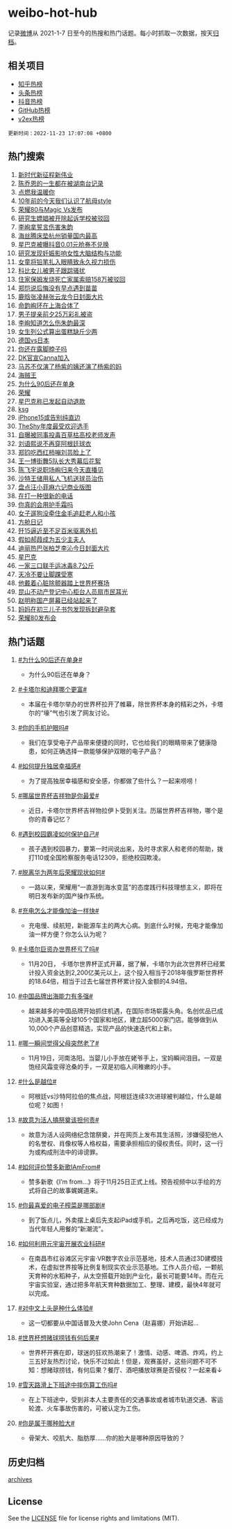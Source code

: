 # weibo-hot-hub

记录[微博](https://www.weibo.com)从 2021-1-7 日至今的热搜和热门话题。每小时抓取一次数据，按天[归档](archives)。

## 相关项目

- [知乎热榜](https://github.com/lonnyzhang423/zhihu-hot-hub)
- [头条热榜](https://github.com/lonnyzhang423/toutiao-hot-hub)
- [抖音热榜](https://github.com/lonnyzhang423/douyin-hot-hub)
- [GitHub热榜](https://github.com/lonnyzhang423/github-hot-hub)
- [v2ex热榜](https://github.com/lonnyzhang423/v2ex-hot-hub)


`更新时间：2022-11-23 17:07:08 +0800`

## 热门搜索

1. [新时代新征程新伟业](https://m.weibo.cn/search?containerid=100103type%3D1%26t%3D10%26q%3D%23%E6%96%B0%E6%97%B6%E4%BB%A3%E6%96%B0%E5%BE%81%E7%A8%8B%E6%96%B0%E4%BC%9F%E4%B8%9A%23&stream_entry_id=51&isnewpage=1&extparam=seat%3D1%26cate%3D10103%26pos%3D0%26dgr%3D0%26filter_type%3Drealtimehot%26c_type%3D51%26display_time%3D1669194427%26pre_seqid%3D1669194427507913435187&luicode=10000011&lfid=106003type%253D25%2526t%253D3%2526disable_hot%253D1%2526filter_type%253Drealtimehot)
1. [陈乔恩的一生都在被湖南台记录](https://m.weibo.cn/search?containerid=100103type%3D1%26t%3D10%26q%3D%23%E9%99%88%E4%B9%94%E6%81%A9%E7%9A%84%E4%B8%80%E7%94%9F%E9%83%BD%E5%9C%A8%E8%A2%AB%E6%B9%96%E5%8D%97%E5%8F%B0%E8%AE%B0%E5%BD%95%23&stream_entry_id=31&isnewpage=1&extparam=seat%3D1%26pos%3D0%26realpos%3D1%26filter_type%3Drealtimehot%26lcate%3D5001%26c_type%3D31%26cate%3D5001%26q%3D%2523%25E9%2599%2588%25E4%25B9%2594%25E6%2581%25A9%25E7%259A%2584%25E4%25B8%2580%25E7%2594%259F%25E9%2583%25BD%25E5%259C%25A8%25E8%25A2%25AB%25E6%25B9%2596%25E5%258D%2597%25E5%258F%25B0%25E8%25AE%25B0%25E5%25BD%2595%2523%26dgr%3D0%26flag%3D1%26band_rank%3D1%26display_time%3D1669194427%26pre_seqid%3D1669194427507913435187&luicode=10000011&lfid=106003type%253D25%2526t%253D3%2526disable_hot%253D1%2526filter_type%253Drealtimehot)
1. [点燃我温暖你](https://m.weibo.cn/search?containerid=100103type%3D1%26t%3D10%26q%3D%23%E7%82%B9%E7%87%83%E6%88%91%E6%B8%A9%E6%9A%96%E4%BD%A0%23&stream_entry_id=31&isnewpage=1&extparam=seat%3D1%26pos%3D1%26realpos%3D2%26filter_type%3Drealtimehot%26lcate%3D5001%26c_type%3D31%26cate%3D5001%26q%3D%2523%25E7%2582%25B9%25E7%2587%2583%25E6%2588%2591%25E6%25B8%25A9%25E6%259A%2596%25E4%25BD%25A0%2523%26dgr%3D0%26flag%3D1%26band_rank%3D2%26display_time%3D1669194427%26pre_seqid%3D1669194427507913435187&luicode=10000011&lfid=106003type%253D25%2526t%253D3%2526disable_hot%253D1%2526filter_type%253Drealtimehot)
1. [10年前的今天我们认识了航母style](https://m.weibo.cn/search?containerid=100103type%3D1%26t%3D10%26q%3D%2310%E5%B9%B4%E5%89%8D%E7%9A%84%E4%BB%8A%E5%A4%A9%E6%88%91%E4%BB%AC%E8%AE%A4%E8%AF%86%E4%BA%86%E8%88%AA%E6%AF%8Dstyle%23&stream_entry_id=31&isnewpage=1&extparam=seat%3D1%26pos%3D2%26realpos%3D3%26filter_type%3Drealtimehot%26lcate%3D5001%26c_type%3D31%26cate%3D5001%26q%3D%252310%25E5%25B9%25B4%25E5%2589%258D%25E7%259A%2584%25E4%25BB%258A%25E5%25A4%25A9%25E6%2588%2591%25E4%25BB%25AC%25E8%25AE%25A4%25E8%25AF%2586%25E4%25BA%2586%25E8%2588%25AA%25E6%25AF%258Dstyle%2523%26dgr%3D0%26flag%3D0%26band_rank%3D3%26display_time%3D1669194427%26pre_seqid%3D1669194427507913435187&luicode=10000011&lfid=106003type%253D25%2526t%253D3%2526disable_hot%253D1%2526filter_type%253Drealtimehot)
1. [荣耀80与Magic Vs发布](https://m.weibo.cn/search?containerid=100103type%3D1%26t%3D10%26q%3D%23%E8%8D%A3%E8%80%8080%E4%B8%8EMagic+Vs%E5%8F%91%E5%B8%83%23&stream_entry_id=31&isnewpage=1&extparam=seat%3D1%26pos%3D3%26filter_type%3Drealtimehot%26lcate%3D5001%26c_type%3D31%26adid%3D173072%26cate%3D5001%26q%3D%2523%25E8%258D%25A3%25E8%2580%258080%25E4%25B8%258EMagic%2520Vs%25E5%258F%2591%25E5%25B8%2583%2523%26dgr%3D0%26band_rank%3D4%26topic_ad%3D1%26display_time%3D1669194427%26pre_seqid%3D1669194427507913435187&luicode=10000011&lfid=106003type%253D25%2526t%253D3%2526disable_hot%253D1%2526filter_type%253Drealtimehot)
1. [研究生嫖娼被开除起诉学校被驳回](https://m.weibo.cn/search?containerid=100103type%3D1%26t%3D10%26q%3D%23%E7%A0%94%E7%A9%B6%E7%94%9F%E5%AB%96%E5%A8%BC%E8%A2%AB%E5%BC%80%E9%99%A4%E8%B5%B7%E8%AF%89%E5%AD%A6%E6%A0%A1%E8%A2%AB%E9%A9%B3%E5%9B%9E%23&stream_entry_id=31&isnewpage=1&extparam=seat%3D1%26pos%3D4%26realpos%3D4%26filter_type%3Drealtimehot%26lcate%3D5001%26c_type%3D31%26cate%3D5001%26q%3D%2523%25E7%25A0%2594%25E7%25A9%25B6%25E7%2594%259F%25E5%25AB%2596%25E5%25A8%25BC%25E8%25A2%25AB%25E5%25BC%2580%25E9%2599%25A4%25E8%25B5%25B7%25E8%25AF%2589%25E5%25AD%25A6%25E6%25A0%25A1%25E8%25A2%25AB%25E9%25A9%25B3%25E5%259B%259E%2523%26dgr%3D0%26flag%3D2%26band_rank%3D4%26display_time%3D1669194427%26pre_seqid%3D1669194427507913435187&luicode=10000011&lfid=106003type%253D25%2526t%253D3%2526disable_hot%253D1%2526filter_type%253Drealtimehot)
1. [李峋拿誓言伤害朱韵](https://m.weibo.cn/search?containerid=100103type%3D1%26t%3D10%26q%3D%23%E6%9D%8E%E5%B3%8B%E6%8B%BF%E8%AA%93%E8%A8%80%E4%BC%A4%E5%AE%B3%E6%9C%B1%E9%9F%B5%23&stream_entry_id=31&isnewpage=1&extparam=seat%3D1%26pos%3D5%26realpos%3D5%26filter_type%3Drealtimehot%26lcate%3D5001%26c_type%3D31%26cate%3D5001%26q%3D%2523%25E6%259D%258E%25E5%25B3%258B%25E6%258B%25BF%25E8%25AA%2593%25E8%25A8%2580%25E4%25BC%25A4%25E5%25AE%25B3%25E6%259C%25B1%25E9%259F%25B5%2523%26dgr%3D0%26flag%3D1%26band_rank%3D5%26display_time%3D1669194427%26pre_seqid%3D1669194427507913435187&luicode=10000011&lfid=106003type%253D25%2526t%253D3%2526disable_hot%253D1%2526filter_type%253Drealtimehot)
1. [海丝腾床垫杭州销量国内最高](https://m.weibo.cn/search?containerid=100103type%3D1%26t%3D10%26q%3D%23%E6%B5%B7%E4%B8%9D%E8%85%BE%E5%BA%8A%E5%9E%AB%E6%9D%AD%E5%B7%9E%E9%94%80%E9%87%8F%E5%9B%BD%E5%86%85%E6%9C%80%E9%AB%98%23&stream_entry_id=31&isnewpage=1&extparam=seat%3D1%26pos%3D6%26realpos%3D6%26filter_type%3Drealtimehot%26lcate%3D5001%26c_type%3D31%26cate%3D5001%26q%3D%2523%25E6%25B5%25B7%25E4%25B8%259D%25E8%2585%25BE%25E5%25BA%258A%25E5%259E%25AB%25E6%259D%25AD%25E5%25B7%259E%25E9%2594%2580%25E9%2587%258F%25E5%259B%25BD%25E5%2586%2585%25E6%259C%2580%25E9%25AB%2598%2523%26dgr%3D0%26flag%3D0%26band_rank%3D6%26display_time%3D1669194427%26pre_seqid%3D1669194427507913435187&luicode=10000011&lfid=106003type%253D25%2526t%253D3%2526disable_hot%253D1%2526filter_type%253Drealtimehot)
1. [星巴克被曝抖音0.01元抢券不兑换](https://m.weibo.cn/search?containerid=100103type%3D1%26t%3D10%26q%3D%23%E6%98%9F%E5%B7%B4%E5%85%8B%E8%A2%AB%E6%9B%9D%E6%8A%96%E9%9F%B30.01%E5%85%83%E6%8A%A2%E5%88%B8%E4%B8%8D%E5%85%91%E6%8D%A2%23&stream_entry_id=31&isnewpage=1&extparam=seat%3D1%26pos%3D7%26realpos%3D7%26filter_type%3Drealtimehot%26lcate%3D5001%26c_type%3D31%26cate%3D5001%26q%3D%2523%25E6%2598%259F%25E5%25B7%25B4%25E5%2585%258B%25E8%25A2%25AB%25E6%259B%259D%25E6%258A%2596%25E9%259F%25B30.01%25E5%2585%2583%25E6%258A%25A2%25E5%2588%25B8%25E4%25B8%258D%25E5%2585%2591%25E6%258D%25A2%2523%26dgr%3D0%26flag%3D0%26band_rank%3D7%26display_time%3D1669194427%26pre_seqid%3D1669194427507913435187&luicode=10000011&lfid=106003type%253D25%2526t%253D3%2526disable_hot%253D1%2526filter_type%253Drealtimehot)
1. [研究发现妊娠影响女性大脑结构与功能](https://m.weibo.cn/search?containerid=100103type%3D1%26t%3D10%26q%3D%23%E7%A0%94%E7%A9%B6%E5%8F%91%E7%8E%B0%E5%A6%8A%E5%A8%A0%E5%BD%B1%E5%93%8D%E5%A5%B3%E6%80%A7%E5%A4%A7%E8%84%91%E7%BB%93%E6%9E%84%E4%B8%8E%E5%8A%9F%E8%83%BD%23&stream_entry_id=31&isnewpage=1&extparam=seat%3D1%26pos%3D8%26realpos%3D8%26filter_type%3Drealtimehot%26lcate%3D5001%26c_type%3D31%26cate%3D5001%26q%3D%2523%25E7%25A0%2594%25E7%25A9%25B6%25E5%258F%2591%25E7%258E%25B0%25E5%25A6%258A%25E5%25A8%25A0%25E5%25BD%25B1%25E5%2593%258D%25E5%25A5%25B3%25E6%2580%25A7%25E5%25A4%25A7%25E8%2584%2591%25E7%25BB%2593%25E6%259E%2584%25E4%25B8%258E%25E5%258A%259F%25E8%2583%25BD%2523%26dgr%3D0%26flag%3D1%26band_rank%3D8%26display_time%3D1669194427%26pre_seqid%3D1669194427507913435187&luicode=10000011&lfid=106003type%253D25%2526t%253D3%2526disable_hot%253D1%2526filter_type%253Drealtimehot)
1. [女童将铅笔扎入眼睛致永久视力损伤](https://m.weibo.cn/search?containerid=100103type%3D1%26t%3D10%26q%3D%23%E5%A5%B3%E7%AB%A5%E5%B0%86%E9%93%85%E7%AC%94%E6%89%8E%E5%85%A5%E7%9C%BC%E7%9D%9B%E8%87%B4%E6%B0%B8%E4%B9%85%E8%A7%86%E5%8A%9B%E6%8D%9F%E4%BC%A4%23&stream_entry_id=31&isnewpage=1&extparam=seat%3D1%26pos%3D9%26realpos%3D9%26filter_type%3Drealtimehot%26lcate%3D5001%26c_type%3D31%26cate%3D5001%26q%3D%2523%25E5%25A5%25B3%25E7%25AB%25A5%25E5%25B0%2586%25E9%2593%2585%25E7%25AC%2594%25E6%2589%258E%25E5%2585%25A5%25E7%259C%25BC%25E7%259D%259B%25E8%2587%25B4%25E6%25B0%25B8%25E4%25B9%2585%25E8%25A7%2586%25E5%258A%259B%25E6%258D%259F%25E4%25BC%25A4%2523%26dgr%3D0%26flag%3D0%26band_rank%3D9%26display_time%3D1669194427%26pre_seqid%3D1669194427507913435187&luicode=10000011&lfid=106003type%253D25%2526t%253D3%2526disable_hot%253D1%2526filter_type%253Drealtimehot)
1. [科比女儿被男子跟踪骚扰](https://m.weibo.cn/search?containerid=100103type%3D1%26t%3D10%26q%3D%23%E7%A7%91%E6%AF%94%E5%A5%B3%E5%84%BF%E8%A2%AB%E7%94%B7%E5%AD%90%E8%B7%9F%E8%B8%AA%E9%AA%9A%E6%89%B0%23&stream_entry_id=31&isnewpage=1&extparam=seat%3D1%26pos%3D10%26realpos%3D10%26filter_type%3Drealtimehot%26lcate%3D5001%26c_type%3D31%26cate%3D5001%26q%3D%2523%25E7%25A7%2591%25E6%25AF%2594%25E5%25A5%25B3%25E5%2584%25BF%25E8%25A2%25AB%25E7%2594%25B7%25E5%25AD%2590%25E8%25B7%259F%25E8%25B8%25AA%25E9%25AA%259A%25E6%2589%25B0%2523%26dgr%3D0%26flag%3D0%26band_rank%3D10%26display_time%3D1669194427%26pre_seqid%3D1669194427507913435187&luicode=10000011&lfid=106003type%253D25%2526t%253D3%2526disable_hot%253D1%2526filter_type%253Drealtimehot)
1. [住家保姆发烧死亡家属索赔158万被驳回](https://m.weibo.cn/search?containerid=100103type%3D1%26t%3D10%26q%3D%23%E4%BD%8F%E5%AE%B6%E4%BF%9D%E5%A7%86%E5%8F%91%E7%83%A7%E6%AD%BB%E4%BA%A1%E5%AE%B6%E5%B1%9E%E7%B4%A2%E8%B5%94158%E4%B8%87%E8%A2%AB%E9%A9%B3%E5%9B%9E%23&stream_entry_id=31&isnewpage=1&extparam=seat%3D1%26pos%3D11%26realpos%3D11%26filter_type%3Drealtimehot%26lcate%3D5001%26c_type%3D31%26cate%3D5001%26q%3D%2523%25E4%25BD%258F%25E5%25AE%25B6%25E4%25BF%259D%25E5%25A7%2586%25E5%258F%2591%25E7%2583%25A7%25E6%25AD%25BB%25E4%25BA%25A1%25E5%25AE%25B6%25E5%25B1%259E%25E7%25B4%25A2%25E8%25B5%2594158%25E4%25B8%2587%25E8%25A2%25AB%25E9%25A9%25B3%25E5%259B%259E%2523%26dgr%3D0%26flag%3D1%26band_rank%3D11%26display_time%3D1669194427%26pre_seqid%3D1669194427507913435187&luicode=10000011&lfid=106003type%253D25%2526t%253D3%2526disable_hot%253D1%2526filter_type%253Drealtimehot)
1. [郑恺说后悔没有早点遇到苗苗](https://m.weibo.cn/search?containerid=100103type%3D1%26t%3D10%26q%3D%23%E9%83%91%E6%81%BA%E8%AF%B4%E5%90%8E%E6%82%94%E6%B2%A1%E6%9C%89%E6%97%A9%E7%82%B9%E9%81%87%E5%88%B0%E8%8B%97%E8%8B%97%23&stream_entry_id=31&isnewpage=1&extparam=seat%3D1%26pos%3D12%26realpos%3D12%26filter_type%3Drealtimehot%26lcate%3D5001%26c_type%3D31%26cate%3D5001%26q%3D%2523%25E9%2583%2591%25E6%2581%25BA%25E8%25AF%25B4%25E5%2590%258E%25E6%2582%2594%25E6%25B2%25A1%25E6%259C%2589%25E6%2597%25A9%25E7%2582%25B9%25E9%2581%2587%25E5%2588%25B0%25E8%258B%2597%25E8%258B%2597%2523%26dgr%3D0%26flag%3D0%26band_rank%3D12%26display_time%3D1669194427%26pre_seqid%3D1669194427507913435187&luicode=10000011&lfid=106003type%253D25%2526t%253D3%2526disable_hot%253D1%2526filter_type%253Drealtimehot)
1. [鹿晗张凌赫张云龙今日封面大片](https://m.weibo.cn/search?containerid=100103type%3D1%26t%3D10%26q%3D%23%E9%B9%BF%E6%99%97%E5%BC%A0%E5%87%8C%E8%B5%AB%E5%BC%A0%E4%BA%91%E9%BE%99%E4%BB%8A%E6%97%A5%E5%B0%81%E9%9D%A2%E5%A4%A7%E7%89%87%23&stream_entry_id=31&isnewpage=1&extparam=seat%3D1%26pos%3D13%26realpos%3D13%26filter_type%3Drealtimehot%26lcate%3D5001%26c_type%3D31%26cate%3D5001%26q%3D%2523%25E9%25B9%25BF%25E6%2599%2597%25E5%25BC%25A0%25E5%2587%258C%25E8%25B5%25AB%25E5%25BC%25A0%25E4%25BA%2591%25E9%25BE%2599%25E4%25BB%258A%25E6%2597%25A5%25E5%25B0%2581%25E9%259D%25A2%25E5%25A4%25A7%25E7%2589%2587%2523%26dgr%3D0%26flag%3D1%26band_rank%3D13%26display_time%3D1669194427%26pre_seqid%3D1669194427507913435187&luicode=10000011&lfid=106003type%253D25%2526t%253D3%2526disable_hot%253D1%2526filter_type%253Drealtimehot)
1. [命韵峋环在上海合体了](https://m.weibo.cn/search?containerid=100103type%3D1%26t%3D10%26q%3D%23%E5%91%BD%E9%9F%B5%E5%B3%8B%E7%8E%AF%E5%9C%A8%E4%B8%8A%E6%B5%B7%E5%90%88%E4%BD%93%E4%BA%86%23&stream_entry_id=31&isnewpage=1&extparam=seat%3D1%26pos%3D14%26realpos%3D14%26filter_type%3Drealtimehot%26lcate%3D5001%26c_type%3D31%26cate%3D5001%26q%3D%2523%25E5%2591%25BD%25E9%259F%25B5%25E5%25B3%258B%25E7%258E%25AF%25E5%259C%25A8%25E4%25B8%258A%25E6%25B5%25B7%25E5%2590%2588%25E4%25BD%2593%25E4%25BA%2586%2523%26dgr%3D0%26flag%3D1%26band_rank%3D14%26display_time%3D1669194427%26pre_seqid%3D1669194427507913435187&luicode=10000011&lfid=106003type%253D25%2526t%253D3%2526disable_hot%253D1%2526filter_type%253Drealtimehot)
1. [男子提亲前夕25万彩礼被盗](https://m.weibo.cn/search?containerid=100103type%3D1%26t%3D10%26q%3D%23%E7%94%B7%E5%AD%90%E6%8F%90%E4%BA%B2%E5%89%8D%E5%A4%9525%E4%B8%87%E5%BD%A9%E7%A4%BC%E8%A2%AB%E7%9B%97%23&stream_entry_id=31&isnewpage=1&extparam=seat%3D1%26pos%3D15%26realpos%3D15%26filter_type%3Drealtimehot%26lcate%3D5001%26c_type%3D31%26cate%3D5001%26q%3D%2523%25E7%2594%25B7%25E5%25AD%2590%25E6%258F%2590%25E4%25BA%25B2%25E5%2589%258D%25E5%25A4%259525%25E4%25B8%2587%25E5%25BD%25A9%25E7%25A4%25BC%25E8%25A2%25AB%25E7%259B%2597%2523%26dgr%3D0%26flag%3D0%26band_rank%3D15%26display_time%3D1669194427%26pre_seqid%3D1669194427507913435187&luicode=10000011&lfid=106003type%253D25%2526t%253D3%2526disable_hot%253D1%2526filter_type%253Drealtimehot)
1. [李峋知道怎么伤朱韵最深](https://m.weibo.cn/search?containerid=100103type%3D1%26t%3D10%26q%3D%23%E6%9D%8E%E5%B3%8B%E7%9F%A5%E9%81%93%E6%80%8E%E4%B9%88%E4%BC%A4%E6%9C%B1%E9%9F%B5%E6%9C%80%E6%B7%B1%23&stream_entry_id=31&isnewpage=1&extparam=seat%3D1%26pos%3D16%26realpos%3D16%26filter_type%3Drealtimehot%26lcate%3D5001%26c_type%3D31%26cate%3D5001%26q%3D%2523%25E6%259D%258E%25E5%25B3%258B%25E7%259F%25A5%25E9%2581%2593%25E6%2580%258E%25E4%25B9%2588%25E4%25BC%25A4%25E6%259C%25B1%25E9%259F%25B5%25E6%259C%2580%25E6%25B7%25B1%2523%26dgr%3D0%26flag%3D1%26band_rank%3D16%26display_time%3D1669194427%26pre_seqid%3D1669194427507913435187&luicode=10000011&lfid=106003type%253D25%2526t%253D3%2526disable_hot%253D1%2526filter_type%253Drealtimehot)
1. [女生列公式算出蛋糕缺斤少两](https://m.weibo.cn/search?containerid=100103type%3D1%26t%3D10%26q%3D%23%E5%A5%B3%E7%94%9F%E5%88%97%E5%85%AC%E5%BC%8F%E7%AE%97%E5%87%BA%E8%9B%8B%E7%B3%95%E7%BC%BA%E6%96%A4%E5%B0%91%E4%B8%A4%23&stream_entry_id=31&isnewpage=1&extparam=seat%3D1%26pos%3D17%26realpos%3D17%26filter_type%3Drealtimehot%26lcate%3D5001%26c_type%3D31%26cate%3D5001%26q%3D%2523%25E5%25A5%25B3%25E7%2594%259F%25E5%2588%2597%25E5%2585%25AC%25E5%25BC%258F%25E7%25AE%2597%25E5%2587%25BA%25E8%259B%258B%25E7%25B3%2595%25E7%25BC%25BA%25E6%2596%25A4%25E5%25B0%2591%25E4%25B8%25A4%2523%26dgr%3D0%26flag%3D1%26band_rank%3D17%26display_time%3D1669194427%26pre_seqid%3D1669194427507913435187&luicode=10000011&lfid=106003type%253D25%2526t%253D3%2526disable_hot%253D1%2526filter_type%253Drealtimehot)
1. [德国vs日本](https://m.weibo.cn/search?containerid=100103type%3D1%26t%3D10%26q%3D%23%E5%BE%B7%E5%9B%BDvs%E6%97%A5%E6%9C%AC%23&stream_entry_id=31&isnewpage=1&extparam=seat%3D1%26pos%3D18%26realpos%3D18%26filter_type%3Drealtimehot%26lcate%3D5001%26c_type%3D31%26cate%3D5001%26q%3D%2523%25E5%25BE%25B7%25E5%259B%25BDvs%25E6%2597%25A5%25E6%259C%25AC%2523%26dgr%3D0%26flag%3D0%26band_rank%3D18%26display_time%3D1669194427%26pre_seqid%3D1669194427507913435187&luicode=10000011&lfid=106003type%253D25%2526t%253D3%2526disable_hot%253D1%2526filter_type%253Drealtimehot)
1. [你还在露脚脖子吗](https://m.weibo.cn/search?containerid=100103type%3D1%26t%3D10%26q%3D%23%E4%BD%A0%E8%BF%98%E5%9C%A8%E9%9C%B2%E8%84%9A%E8%84%96%E5%AD%90%E5%90%97%23&stream_entry_id=31&isnewpage=1&extparam=seat%3D1%26pos%3D19%26realpos%3D19%26filter_type%3Drealtimehot%26lcate%3D5001%26c_type%3D31%26cate%3D5001%26q%3D%2523%25E4%25BD%25A0%25E8%25BF%2598%25E5%259C%25A8%25E9%259C%25B2%25E8%2584%259A%25E8%2584%2596%25E5%25AD%2590%25E5%2590%2597%2523%26dgr%3D0%26flag%3D1%26band_rank%3D19%26display_time%3D1669194427%26pre_seqid%3D1669194427507913435187&luicode=10000011&lfid=106003type%253D25%2526t%253D3%2526disable_hot%253D1%2526filter_type%253Drealtimehot)
1. [DK官宣Canna加入](https://m.weibo.cn/search?containerid=100103type%3D1%26t%3D10%26q%3D%23DK%E5%AE%98%E5%AE%A3Canna%E5%8A%A0%E5%85%A5%23&stream_entry_id=31&isnewpage=1&extparam=seat%3D1%26pos%3D20%26realpos%3D20%26filter_type%3Drealtimehot%26lcate%3D5001%26c_type%3D31%26cate%3D5001%26q%3D%2523DK%25E5%25AE%2598%25E5%25AE%25A3Canna%25E5%258A%25A0%25E5%2585%25A5%2523%26dgr%3D0%26flag%3D0%26band_rank%3D20%26display_time%3D1669194427%26pre_seqid%3D1669194427507913435187&luicode=10000011&lfid=106003type%253D25%2526t%253D3%2526disable_hot%253D1%2526filter_type%253Drealtimehot)
1. [马苏不仅演了杨紫的姨还演了杨紫的妈](https://m.weibo.cn/search?containerid=100103type%3D1%26t%3D10%26q%3D%23%E9%A9%AC%E8%8B%8F%E4%B8%8D%E4%BB%85%E6%BC%94%E4%BA%86%E6%9D%A8%E7%B4%AB%E7%9A%84%E5%A7%A8%E8%BF%98%E6%BC%94%E4%BA%86%E6%9D%A8%E7%B4%AB%E7%9A%84%E5%A6%88%23&stream_entry_id=31&isnewpage=1&extparam=seat%3D1%26pos%3D21%26realpos%3D21%26filter_type%3Drealtimehot%26lcate%3D5001%26c_type%3D31%26cate%3D5001%26q%3D%2523%25E9%25A9%25AC%25E8%258B%258F%25E4%25B8%258D%25E4%25BB%2585%25E6%25BC%2594%25E4%25BA%2586%25E6%259D%25A8%25E7%25B4%25AB%25E7%259A%2584%25E5%25A7%25A8%25E8%25BF%2598%25E6%25BC%2594%25E4%25BA%2586%25E6%259D%25A8%25E7%25B4%25AB%25E7%259A%2584%25E5%25A6%2588%2523%26dgr%3D0%26flag%3D1%26band_rank%3D21%26display_time%3D1669194427%26pre_seqid%3D1669194427507913435187&luicode=10000011&lfid=106003type%253D25%2526t%253D3%2526disable_hot%253D1%2526filter_type%253Drealtimehot)
1. [海贼王](https://m.weibo.cn/search?containerid=100103type%3D1%26t%3D10%26q%3D%E6%B5%B7%E8%B4%BC%E7%8E%8B&stream_entry_id=31&isnewpage=1&extparam=seat%3D1%26pos%3D22%26realpos%3D22%26filter_type%3Drealtimehot%26lcate%3D5001%26c_type%3D31%26cate%3D5001%26q%3D%25E6%25B5%25B7%25E8%25B4%25BC%25E7%258E%258B%26dgr%3D0%26flag%3D0%26band_rank%3D22%26display_time%3D1669194427%26pre_seqid%3D1669194427507913435187&luicode=10000011&lfid=106003type%253D25%2526t%253D3%2526disable_hot%253D1%2526filter_type%253Drealtimehot)
1. [为什么90后还在单身](https://m.weibo.cn/search?containerid=100103type%3D1%26t%3D10%26q%3D%23%E4%B8%BA%E4%BB%80%E4%B9%8890%E5%90%8E%E8%BF%98%E5%9C%A8%E5%8D%95%E8%BA%AB%23&stream_entry_id=31&isnewpage=1&extparam=seat%3D1%26pos%3D23%26realpos%3D23%26filter_type%3Drealtimehot%26lcate%3D5001%26c_type%3D31%26cate%3D5001%26q%3D%2523%25E4%25B8%25BA%25E4%25BB%2580%25E4%25B9%258890%25E5%2590%258E%25E8%25BF%2598%25E5%259C%25A8%25E5%258D%2595%25E8%25BA%25AB%2523%26dgr%3D0%26flag%3D1%26band_rank%3D23%26display_time%3D1669194427%26pre_seqid%3D1669194427507913435187&luicode=10000011&lfid=106003type%253D25%2526t%253D3%2526disable_hot%253D1%2526filter_type%253Drealtimehot)
1. [荣耀](https://m.weibo.cn/search?containerid=100103type%3D1%26t%3D10%26q%3D%E8%8D%A3%E8%80%80&stream_entry_id=31&isnewpage=1&extparam=seat%3D1%26pos%3D24%26realpos%3D24%26filter_type%3Drealtimehot%26lcate%3D5001%26c_type%3D31%26cate%3D5001%26q%3D%25E8%258D%25A3%25E8%2580%2580%26dgr%3D0%26flag%3D1%26band_rank%3D24%26display_time%3D1669194427%26pre_seqid%3D1669194427507913435187&luicode=10000011&lfid=106003type%253D25%2526t%253D3%2526disable_hot%253D1%2526filter_type%253Drealtimehot)
1. [星巴克称已发起自动退款](https://m.weibo.cn/search?containerid=100103type%3D1%26t%3D10%26q%3D%23%E6%98%9F%E5%B7%B4%E5%85%8B%E7%A7%B0%E5%B7%B2%E5%8F%91%E8%B5%B7%E8%87%AA%E5%8A%A8%E9%80%80%E6%AC%BE%23&stream_entry_id=31&isnewpage=1&extparam=seat%3D1%26pos%3D25%26realpos%3D25%26filter_type%3Drealtimehot%26lcate%3D5001%26c_type%3D31%26cate%3D5001%26q%3D%2523%25E6%2598%259F%25E5%25B7%25B4%25E5%2585%258B%25E7%25A7%25B0%25E5%25B7%25B2%25E5%258F%2591%25E8%25B5%25B7%25E8%2587%25AA%25E5%258A%25A8%25E9%2580%2580%25E6%25AC%25BE%2523%26dgr%3D0%26flag%3D1%26band_rank%3D25%26display_time%3D1669194427%26pre_seqid%3D1669194427507913435187&luicode=10000011&lfid=106003type%253D25%2526t%253D3%2526disable_hot%253D1%2526filter_type%253Drealtimehot)
1. [ksg](https://m.weibo.cn/search?containerid=100103type%3D1%26t%3D10%26q%3Dksg&stream_entry_id=31&isnewpage=1&extparam=seat%3D1%26pos%3D26%26realpos%3D26%26filter_type%3Drealtimehot%26lcate%3D5001%26c_type%3D31%26cate%3D5001%26q%3Dksg%26dgr%3D0%26flag%3D1%26band_rank%3D26%26display_time%3D1669194427%26pre_seqid%3D1669194427507913435187&luicode=10000011&lfid=106003type%253D25%2526t%253D3%2526disable_hot%253D1%2526filter_type%253Drealtimehot)
1. [iPhone15或告别纯直边](https://m.weibo.cn/search?containerid=100103type%3D1%26t%3D10%26q%3D%23iPhone15%E6%88%96%E5%91%8A%E5%88%AB%E7%BA%AF%E7%9B%B4%E8%BE%B9%23&stream_entry_id=31&isnewpage=1&extparam=seat%3D1%26pos%3D27%26realpos%3D27%26filter_type%3Drealtimehot%26lcate%3D5001%26c_type%3D31%26cate%3D5001%26q%3D%2523iPhone15%25E6%2588%2596%25E5%2591%258A%25E5%2588%25AB%25E7%25BA%25AF%25E7%259B%25B4%25E8%25BE%25B9%2523%26dgr%3D0%26flag%3D0%26band_rank%3D27%26display_time%3D1669194427%26pre_seqid%3D1669194427507913435187&luicode=10000011&lfid=106003type%253D25%2526t%253D3%2526disable_hot%253D1%2526filter_type%253Drealtimehot)
1. [TheShy年度最受欢迎选手](https://m.weibo.cn/search?containerid=100103type%3D1%26t%3D10%26q%3D%23TheShy%E5%B9%B4%E5%BA%A6%E6%9C%80%E5%8F%97%E6%AC%A2%E8%BF%8E%E9%80%89%E6%89%8B%23&stream_entry_id=31&isnewpage=1&extparam=seat%3D1%26pos%3D28%26realpos%3D28%26filter_type%3Drealtimehot%26lcate%3D5001%26c_type%3D31%26cate%3D5001%26q%3D%2523TheShy%25E5%25B9%25B4%25E5%25BA%25A6%25E6%259C%2580%25E5%258F%2597%25E6%25AC%25A2%25E8%25BF%258E%25E9%2580%2589%25E6%2589%258B%2523%26dgr%3D0%26flag%3D0%26band_rank%3D28%26display_time%3D1669194427%26pre_seqid%3D1669194427507913435187&luicode=10000011&lfid=106003type%253D25%2526t%253D3%2526disable_hot%253D1%2526filter_type%253Drealtimehot)
1. [自曝被同事投毒百草枯高校老师发声](https://m.weibo.cn/search?containerid=100103type%3D1%26t%3D10%26q%3D%23%E8%87%AA%E6%9B%9D%E8%A2%AB%E5%90%8C%E4%BA%8B%E6%8A%95%E6%AF%92%E7%99%BE%E8%8D%89%E6%9E%AF%E9%AB%98%E6%A0%A1%E8%80%81%E5%B8%88%E5%8F%91%E5%A3%B0%23&stream_entry_id=31&isnewpage=1&extparam=seat%3D1%26pos%3D29%26realpos%3D29%26filter_type%3Drealtimehot%26lcate%3D5001%26c_type%3D31%26cate%3D5001%26q%3D%2523%25E8%2587%25AA%25E6%259B%259D%25E8%25A2%25AB%25E5%2590%258C%25E4%25BA%258B%25E6%258A%2595%25E6%25AF%2592%25E7%2599%25BE%25E8%258D%2589%25E6%259E%25AF%25E9%25AB%2598%25E6%25A0%25A1%25E8%2580%2581%25E5%25B8%2588%25E5%258F%2591%25E5%25A3%25B0%2523%26dgr%3D0%26flag%3D0%26band_rank%3D29%26display_time%3D1669194427%26pre_seqid%3D1669194427507913435187&luicode=10000011&lfid=106003type%253D25%2526t%253D3%2526disable_hot%253D1%2526filter_type%253Drealtimehot)
1. [刘语熙说不再穿阿根廷球衣](https://m.weibo.cn/search?containerid=100103type%3D1%26t%3D10%26q%3D%23%E5%88%98%E8%AF%AD%E7%86%99%E8%AF%B4%E4%B8%8D%E5%86%8D%E7%A9%BF%E9%98%BF%E6%A0%B9%E5%BB%B7%E7%90%83%E8%A1%A3%23&stream_entry_id=31&isnewpage=1&extparam=seat%3D1%26pos%3D30%26realpos%3D30%26filter_type%3Drealtimehot%26lcate%3D5001%26c_type%3D31%26cate%3D5001%26q%3D%2523%25E5%2588%2598%25E8%25AF%25AD%25E7%2586%2599%25E8%25AF%25B4%25E4%25B8%258D%25E5%2586%258D%25E7%25A9%25BF%25E9%2598%25BF%25E6%25A0%25B9%25E5%25BB%25B7%25E7%2590%2583%25E8%25A1%25A3%2523%26dgr%3D0%26flag%3D0%26band_rank%3D30%26display_time%3D1669194427%26pre_seqid%3D1669194427507913435187&luicode=10000011&lfid=106003type%253D25%2526t%253D3%2526disable_hot%253D1%2526filter_type%253Drealtimehot)
1. [郑钧吃西红柿嘣刘芸脸上了](https://m.weibo.cn/search?containerid=100103type%3D1%26t%3D10%26q%3D%23%E9%83%91%E9%92%A7%E5%90%83%E8%A5%BF%E7%BA%A2%E6%9F%BF%E5%98%A3%E5%88%98%E8%8A%B8%E8%84%B8%E4%B8%8A%E4%BA%86%23&stream_entry_id=31&isnewpage=1&extparam=seat%3D1%26pos%3D31%26realpos%3D31%26filter_type%3Drealtimehot%26lcate%3D5001%26c_type%3D31%26cate%3D5001%26q%3D%2523%25E9%2583%2591%25E9%2592%25A7%25E5%2590%2583%25E8%25A5%25BF%25E7%25BA%25A2%25E6%259F%25BF%25E5%2598%25A3%25E5%2588%2598%25E8%258A%25B8%25E8%2584%25B8%25E4%25B8%258A%25E4%25BA%2586%2523%26dgr%3D0%26flag%3D1%26band_rank%3D31%26display_time%3D1669194427%26pre_seqid%3D1669194427507913435187&luicode=10000011&lfid=106003type%253D25%2526t%253D3%2526disable_hot%253D1%2526filter_type%253Drealtimehot)
1. [王一博街舞5队长大秀幕后花絮](https://m.weibo.cn/search?containerid=100103type%3D1%26t%3D10%26q%3D%23%E7%8E%8B%E4%B8%80%E5%8D%9A%E8%A1%97%E8%88%9E5%E9%98%9F%E9%95%BF%E5%A4%A7%E7%A7%80%E5%B9%95%E5%90%8E%E8%8A%B1%E7%B5%AE%23&stream_entry_id=31&isnewpage=1&extparam=seat%3D1%26pos%3D32%26realpos%3D32%26filter_type%3Drealtimehot%26lcate%3D5001%26c_type%3D31%26cate%3D5001%26q%3D%2523%25E7%258E%258B%25E4%25B8%2580%25E5%258D%259A%25E8%25A1%2597%25E8%2588%259E5%25E9%2598%259F%25E9%2595%25BF%25E5%25A4%25A7%25E7%25A7%2580%25E5%25B9%2595%25E5%2590%258E%25E8%258A%25B1%25E7%25B5%25AE%2523%26dgr%3D0%26flag%3D1%26band_rank%3D32%26display_time%3D1669194427%26pre_seqid%3D1669194427507913435187&luicode=10000011&lfid=106003type%253D25%2526t%253D3%2526disable_hot%253D1%2526filter_type%253Drealtimehot)
1. [陈飞宇说职场峋归来今天直播见](https://m.weibo.cn/search?containerid=100103type%3D1%26t%3D10%26q%3D%23%E9%99%88%E9%A3%9E%E5%AE%87%E8%AF%B4%E8%81%8C%E5%9C%BA%E5%B3%8B%E5%BD%92%E6%9D%A5%E4%BB%8A%E5%A4%A9%E7%9B%B4%E6%92%AD%E8%A7%81%23&stream_entry_id=31&isnewpage=1&extparam=seat%3D1%26pos%3D33%26realpos%3D33%26filter_type%3Drealtimehot%26lcate%3D5001%26c_type%3D31%26cate%3D5001%26q%3D%2523%25E9%2599%2588%25E9%25A3%259E%25E5%25AE%2587%25E8%25AF%25B4%25E8%2581%258C%25E5%259C%25BA%25E5%25B3%258B%25E5%25BD%2592%25E6%259D%25A5%25E4%25BB%258A%25E5%25A4%25A9%25E7%259B%25B4%25E6%2592%25AD%25E8%25A7%2581%2523%26dgr%3D0%26flag%3D1%26band_rank%3D33%26display_time%3D1669194427%26pre_seqid%3D1669194427507913435187&luicode=10000011&lfid=106003type%253D25%2526t%253D3%2526disable_hot%253D1%2526filter_type%253Drealtimehot)
1. [沙特王储用私人飞机送球员治伤](https://m.weibo.cn/search?containerid=100103type%3D1%26t%3D10%26q%3D%23%E6%B2%99%E7%89%B9%E7%8E%8B%E5%82%A8%E7%94%A8%E7%A7%81%E4%BA%BA%E9%A3%9E%E6%9C%BA%E9%80%81%E7%90%83%E5%91%98%E6%B2%BB%E4%BC%A4%23&stream_entry_id=31&isnewpage=1&extparam=seat%3D1%26pos%3D34%26realpos%3D34%26filter_type%3Drealtimehot%26lcate%3D5001%26c_type%3D31%26cate%3D5001%26q%3D%2523%25E6%25B2%2599%25E7%2589%25B9%25E7%258E%258B%25E5%2582%25A8%25E7%2594%25A8%25E7%25A7%2581%25E4%25BA%25BA%25E9%25A3%259E%25E6%259C%25BA%25E9%2580%2581%25E7%2590%2583%25E5%2591%2598%25E6%25B2%25BB%25E4%25BC%25A4%2523%26dgr%3D0%26flag%3D0%26band_rank%3D34%26display_time%3D1669194427%26pre_seqid%3D1669194427507913435187&luicode=10000011&lfid=106003type%253D25%2526t%253D3%2526disable_hot%253D1%2526filter_type%253Drealtimehot)
1. [盘点汪小菲麻六记商业版图](https://m.weibo.cn/search?containerid=100103type%3D1%26t%3D10%26q%3D%23%E7%9B%98%E7%82%B9%E6%B1%AA%E5%B0%8F%E8%8F%B2%E9%BA%BB%E5%85%AD%E8%AE%B0%E5%95%86%E4%B8%9A%E7%89%88%E5%9B%BE%23&stream_entry_id=31&isnewpage=1&extparam=seat%3D1%26pos%3D35%26realpos%3D35%26filter_type%3Drealtimehot%26lcate%3D5001%26c_type%3D31%26cate%3D5001%26q%3D%2523%25E7%259B%2598%25E7%2582%25B9%25E6%25B1%25AA%25E5%25B0%258F%25E8%258F%25B2%25E9%25BA%25BB%25E5%2585%25AD%25E8%25AE%25B0%25E5%2595%2586%25E4%25B8%259A%25E7%2589%2588%25E5%259B%25BE%2523%26dgr%3D0%26flag%3D0%26band_rank%3D35%26display_time%3D1669194427%26pre_seqid%3D1669194427507913435187&luicode=10000011&lfid=106003type%253D25%2526t%253D3%2526disable_hot%253D1%2526filter_type%253Drealtimehot)
1. [在打一种很新的电话](https://m.weibo.cn/search?containerid=100103type%3D1%26t%3D10%26q%3D%23%E5%9C%A8%E6%89%93%E4%B8%80%E7%A7%8D%E5%BE%88%E6%96%B0%E7%9A%84%E7%94%B5%E8%AF%9D%23&stream_entry_id=31&isnewpage=1&extparam=seat%3D1%26pos%3D36%26realpos%3D36%26filter_type%3Drealtimehot%26lcate%3D5001%26c_type%3D31%26cate%3D5001%26q%3D%2523%25E5%259C%25A8%25E6%2589%2593%25E4%25B8%2580%25E7%25A7%258D%25E5%25BE%2588%25E6%2596%25B0%25E7%259A%2584%25E7%2594%25B5%25E8%25AF%259D%2523%26dgr%3D0%26flag%3D1%26band_rank%3D36%26display_time%3D1669194427%26pre_seqid%3D1669194427507913435187&luicode=10000011&lfid=106003type%253D25%2526t%253D3%2526disable_hot%253D1%2526filter_type%253Drealtimehot)
1. [你真的会用护手霜吗](https://m.weibo.cn/search?containerid=100103type%3D1%26t%3D10%26q%3D%23%E4%BD%A0%E7%9C%9F%E7%9A%84%E4%BC%9A%E7%94%A8%E6%8A%A4%E6%89%8B%E9%9C%9C%E5%90%97%23&stream_entry_id=31&isnewpage=1&extparam=seat%3D1%26pos%3D37%26realpos%3D37%26filter_type%3Drealtimehot%26lcate%3D5001%26c_type%3D31%26cate%3D5001%26q%3D%2523%25E4%25BD%25A0%25E7%259C%259F%25E7%259A%2584%25E4%25BC%259A%25E7%2594%25A8%25E6%258A%25A4%25E6%2589%258B%25E9%259C%259C%25E5%2590%2597%2523%26dgr%3D0%26flag%3D1%26band_rank%3D37%26display_time%3D1669194427%26pre_seqid%3D1669194427507913435187&luicode=10000011&lfid=106003type%253D25%2526t%253D3%2526disable_hot%253D1%2526filter_type%253Drealtimehot)
1. [女子遛狗没牵住金毛追赶老人和小孩](https://m.weibo.cn/search?containerid=100103type%3D1%26t%3D10%26q%3D%23%E5%A5%B3%E5%AD%90%E9%81%9B%E7%8B%97%E6%B2%A1%E7%89%B5%E4%BD%8F%E9%87%91%E6%AF%9B%E8%BF%BD%E8%B5%B6%E8%80%81%E4%BA%BA%E5%92%8C%E5%B0%8F%E5%AD%A9%23&stream_entry_id=31&isnewpage=1&extparam=seat%3D1%26pos%3D38%26realpos%3D38%26filter_type%3Drealtimehot%26lcate%3D5001%26c_type%3D31%26cate%3D5001%26q%3D%2523%25E5%25A5%25B3%25E5%25AD%2590%25E9%2581%259B%25E7%258B%2597%25E6%25B2%25A1%25E7%2589%25B5%25E4%25BD%258F%25E9%2587%2591%25E6%25AF%259B%25E8%25BF%25BD%25E8%25B5%25B6%25E8%2580%2581%25E4%25BA%25BA%25E5%2592%258C%25E5%25B0%258F%25E5%25AD%25A9%2523%26dgr%3D0%26flag%3D0%26band_rank%3D38%26display_time%3D1669194427%26pre_seqid%3D1669194427507913435187&luicode=10000011&lfid=106003type%253D25%2526t%253D3%2526disable_hot%253D1%2526filter_type%253Drealtimehot)
1. [方舱日记](https://m.weibo.cn/search?containerid=100103type%3D1%26t%3D10%26q%3D%23%E6%96%B9%E8%88%B1%E6%97%A5%E8%AE%B0%23&stream_entry_id=31&isnewpage=1&extparam=seat%3D1%26pos%3D39%26realpos%3D39%26filter_type%3Drealtimehot%26lcate%3D5001%26c_type%3D31%26cate%3D5001%26q%3D%2523%25E6%2596%25B9%25E8%2588%25B1%25E6%2597%25A5%25E8%25AE%25B0%2523%26dgr%3D0%26flag%3D0%26band_rank%3D39%26display_time%3D1669194427%26pre_seqid%3D1669194427507913435187&luicode=10000011&lfid=106003type%253D25%2526t%253D3%2526disable_hot%253D1%2526filter_type%253Drealtimehot)
1. [歼15逼近至不足百米驱离外机](https://m.weibo.cn/search?containerid=100103type%3D1%26t%3D10%26q%3D%23%E6%AD%BC15%E9%80%BC%E8%BF%91%E8%87%B3%E4%B8%8D%E8%B6%B3%E7%99%BE%E7%B1%B3%E9%A9%B1%E7%A6%BB%E5%A4%96%E6%9C%BA%23&stream_entry_id=31&isnewpage=1&extparam=seat%3D1%26pos%3D40%26realpos%3D40%26filter_type%3Drealtimehot%26lcate%3D5001%26c_type%3D31%26cate%3D5001%26q%3D%2523%25E6%25AD%25BC15%25E9%2580%25BC%25E8%25BF%2591%25E8%2587%25B3%25E4%25B8%258D%25E8%25B6%25B3%25E7%2599%25BE%25E7%25B1%25B3%25E9%25A9%25B1%25E7%25A6%25BB%25E5%25A4%2596%25E6%259C%25BA%2523%26dgr%3D0%26flag%3D0%26band_rank%3D40%26display_time%3D1669194427%26pre_seqid%3D1669194427507913435187&luicode=10000011&lfid=106003type%253D25%2526t%253D3%2526disable_hot%253D1%2526filter_type%253Drealtimehot)
1. [假如郝葭成为五少主夫人](https://m.weibo.cn/search?containerid=100103type%3D1%26t%3D10%26q%3D%23%E5%81%87%E5%A6%82%E9%83%9D%E8%91%AD%E6%88%90%E4%B8%BA%E4%BA%94%E5%B0%91%E4%B8%BB%E5%A4%AB%E4%BA%BA%23&stream_entry_id=31&isnewpage=1&extparam=seat%3D1%26pos%3D41%26realpos%3D41%26filter_type%3Drealtimehot%26lcate%3D5001%26c_type%3D31%26cate%3D5001%26q%3D%2523%25E5%2581%2587%25E5%25A6%2582%25E9%2583%259D%25E8%2591%25AD%25E6%2588%2590%25E4%25B8%25BA%25E4%25BA%2594%25E5%25B0%2591%25E4%25B8%25BB%25E5%25A4%25AB%25E4%25BA%25BA%2523%26dgr%3D0%26flag%3D0%26band_rank%3D41%26display_time%3D1669194427%26pre_seqid%3D1669194427507913435187&luicode=10000011&lfid=106003type%253D25%2526t%253D3%2526disable_hot%253D1%2526filter_type%253Drealtimehot)
1. [迪丽热巴张柏芝李沁今日封面大片](https://m.weibo.cn/search?containerid=100103type%3D1%26t%3D10%26q%3D%23%E8%BF%AA%E4%B8%BD%E7%83%AD%E5%B7%B4%E5%BC%A0%E6%9F%8F%E8%8A%9D%E6%9D%8E%E6%B2%81%E4%BB%8A%E6%97%A5%E5%B0%81%E9%9D%A2%E5%A4%A7%E7%89%87%23&stream_entry_id=31&isnewpage=1&extparam=seat%3D1%26pos%3D42%26realpos%3D42%26filter_type%3Drealtimehot%26lcate%3D5001%26c_type%3D31%26cate%3D5001%26q%3D%2523%25E8%25BF%25AA%25E4%25B8%25BD%25E7%2583%25AD%25E5%25B7%25B4%25E5%25BC%25A0%25E6%259F%258F%25E8%258A%259D%25E6%259D%258E%25E6%25B2%2581%25E4%25BB%258A%25E6%2597%25A5%25E5%25B0%2581%25E9%259D%25A2%25E5%25A4%25A7%25E7%2589%2587%2523%26dgr%3D0%26flag%3D0%26band_rank%3D42%26display_time%3D1669194427%26pre_seqid%3D1669194427507913435187&luicode=10000011&lfid=106003type%253D25%2526t%253D3%2526disable_hot%253D1%2526filter_type%253Drealtimehot)
1. [星巴克](https://m.weibo.cn/search?containerid=100103type%3D1%26t%3D10%26q%3D%E6%98%9F%E5%B7%B4%E5%85%8B&stream_entry_id=31&isnewpage=1&extparam=seat%3D1%26pos%3D43%26realpos%3D43%26filter_type%3Drealtimehot%26lcate%3D5001%26c_type%3D31%26cate%3D5001%26q%3D%25E6%2598%259F%25E5%25B7%25B4%25E5%2585%258B%26dgr%3D0%26flag%3D0%26band_rank%3D43%26display_time%3D1669194427%26pre_seqid%3D1669194427507913435187&luicode=10000011&lfid=106003type%253D25%2526t%253D3%2526disable_hot%253D1%2526filter_type%253Drealtimehot)
1. [一家三口联手运冰毒8.7公斤](https://m.weibo.cn/search?containerid=100103type%3D1%26t%3D10%26q%3D%23%E4%B8%80%E5%AE%B6%E4%B8%89%E5%8F%A3%E8%81%94%E6%89%8B%E8%BF%90%E5%86%B0%E6%AF%928.7%E5%85%AC%E6%96%A4%23&stream_entry_id=31&isnewpage=1&extparam=seat%3D1%26pos%3D44%26realpos%3D44%26filter_type%3Drealtimehot%26lcate%3D5001%26c_type%3D31%26cate%3D5001%26q%3D%2523%25E4%25B8%2580%25E5%25AE%25B6%25E4%25B8%2589%25E5%258F%25A3%25E8%2581%2594%25E6%2589%258B%25E8%25BF%2590%25E5%2586%25B0%25E6%25AF%25928.7%25E5%2585%25AC%25E6%2596%25A4%2523%26dgr%3D0%26flag%3D0%26band_rank%3D44%26display_time%3D1669194427%26pre_seqid%3D1669194427507913435187&luicode=10000011&lfid=106003type%253D25%2526t%253D3%2526disable_hot%253D1%2526filter_type%253Drealtimehot)
1. [天冷不要让脚踝受寒](https://m.weibo.cn/search?containerid=100103type%3D1%26t%3D10%26q%3D%23%E5%A4%A9%E5%86%B7%E4%B8%8D%E8%A6%81%E8%AE%A9%E8%84%9A%E8%B8%9D%E5%8F%97%E5%AF%92%23&stream_entry_id=31&isnewpage=1&extparam=seat%3D1%26pos%3D45%26realpos%3D45%26filter_type%3Drealtimehot%26lcate%3D5001%26c_type%3D31%26cate%3D5001%26q%3D%2523%25E5%25A4%25A9%25E5%2586%25B7%25E4%25B8%258D%25E8%25A6%2581%25E8%25AE%25A9%25E8%2584%259A%25E8%25B8%259D%25E5%258F%2597%25E5%25AF%2592%2523%26dgr%3D0%26flag%3D1%26band_rank%3D45%26display_time%3D1669194427%26pre_seqid%3D1669194427507913435187&luicode=10000011&lfid=106003type%253D25%2526t%253D3%2526disable_hot%253D1%2526filter_type%253Drealtimehot)
1. [他戴着心脏除颤器踏上世界杯赛场](https://m.weibo.cn/search?containerid=100103type%3D1%26t%3D10%26q%3D%23%E4%BB%96%E6%88%B4%E7%9D%80%E5%BF%83%E8%84%8F%E9%99%A4%E9%A2%A4%E5%99%A8%E8%B8%8F%E4%B8%8A%E4%B8%96%E7%95%8C%E6%9D%AF%E8%B5%9B%E5%9C%BA%23&stream_entry_id=31&isnewpage=1&extparam=seat%3D1%26pos%3D46%26realpos%3D46%26filter_type%3Drealtimehot%26lcate%3D5001%26c_type%3D31%26cate%3D5001%26q%3D%2523%25E4%25BB%2596%25E6%2588%25B4%25E7%259D%2580%25E5%25BF%2583%25E8%2584%258F%25E9%2599%25A4%25E9%25A2%25A4%25E5%2599%25A8%25E8%25B8%258F%25E4%25B8%258A%25E4%25B8%2596%25E7%2595%258C%25E6%259D%25AF%25E8%25B5%259B%25E5%259C%25BA%2523%26dgr%3D0%26flag%3D1%26band_rank%3D46%26display_time%3D1669194427%26pre_seqid%3D1669194427507913435187&luicode=10000011&lfid=106003type%253D25%2526t%253D3%2526disable_hot%253D1%2526filter_type%253Drealtimehot)
1. [昆山不动产登记中心柜台人员扇市民耳光](https://m.weibo.cn/search?containerid=100103type%3D1%26t%3D10%26q%3D%23%E6%98%86%E5%B1%B1%E4%B8%8D%E5%8A%A8%E4%BA%A7%E7%99%BB%E8%AE%B0%E4%B8%AD%E5%BF%83%E6%9F%9C%E5%8F%B0%E4%BA%BA%E5%91%98%E6%89%87%E5%B8%82%E6%B0%91%E8%80%B3%E5%85%89%23&stream_entry_id=31&isnewpage=1&extparam=seat%3D1%26pos%3D47%26realpos%3D47%26filter_type%3Drealtimehot%26lcate%3D5001%26c_type%3D31%26cate%3D5001%26q%3D%2523%25E6%2598%2586%25E5%25B1%25B1%25E4%25B8%258D%25E5%258A%25A8%25E4%25BA%25A7%25E7%2599%25BB%25E8%25AE%25B0%25E4%25B8%25AD%25E5%25BF%2583%25E6%259F%259C%25E5%258F%25B0%25E4%25BA%25BA%25E5%2591%2598%25E6%2589%2587%25E5%25B8%2582%25E6%25B0%2591%25E8%2580%25B3%25E5%2585%2589%2523%26dgr%3D0%26flag%3D1%26band_rank%3D47%26display_time%3D1669194427%26pre_seqid%3D1669194427507913435187&luicode=10000011&lfid=106003type%253D25%2526t%253D3%2526disable_hot%253D1%2526filter_type%253Drealtimehot)
1. [赵明称国产屏幕已经站起来了](https://m.weibo.cn/search?containerid=100103type%3D1%26t%3D10%26q%3D%23%E8%B5%B5%E6%98%8E%E7%A7%B0%E5%9B%BD%E4%BA%A7%E5%B1%8F%E5%B9%95%E5%B7%B2%E7%BB%8F%E7%AB%99%E8%B5%B7%E6%9D%A5%E4%BA%86%23&stream_entry_id=31&isnewpage=1&extparam=seat%3D1%26pos%3D48%26realpos%3D48%26filter_type%3Drealtimehot%26lcate%3D5001%26c_type%3D31%26cate%3D5001%26q%3D%2523%25E8%25B5%25B5%25E6%2598%258E%25E7%25A7%25B0%25E5%259B%25BD%25E4%25BA%25A7%25E5%25B1%258F%25E5%25B9%2595%25E5%25B7%25B2%25E7%25BB%258F%25E7%25AB%2599%25E8%25B5%25B7%25E6%259D%25A5%25E4%25BA%2586%2523%26dgr%3D0%26flag%3D1%26band_rank%3D48%26display_time%3D1669194427%26pre_seqid%3D1669194427507913435187&luicode=10000011&lfid=106003type%253D25%2526t%253D3%2526disable_hot%253D1%2526filter_type%253Drealtimehot)
1. [妈妈在初三儿子书包发现拆封避孕套](https://m.weibo.cn/search?containerid=100103type%3D1%26t%3D10%26q%3D%23%E5%A6%88%E5%A6%88%E5%9C%A8%E5%88%9D%E4%B8%89%E5%84%BF%E5%AD%90%E4%B9%A6%E5%8C%85%E5%8F%91%E7%8E%B0%E6%8B%86%E5%B0%81%E9%81%BF%E5%AD%95%E5%A5%97%23&stream_entry_id=31&isnewpage=1&extparam=seat%3D1%26pos%3D49%26realpos%3D49%26filter_type%3Drealtimehot%26lcate%3D5001%26c_type%3D31%26cate%3D5001%26q%3D%2523%25E5%25A6%2588%25E5%25A6%2588%25E5%259C%25A8%25E5%2588%259D%25E4%25B8%2589%25E5%2584%25BF%25E5%25AD%2590%25E4%25B9%25A6%25E5%258C%2585%25E5%258F%2591%25E7%258E%25B0%25E6%258B%2586%25E5%25B0%2581%25E9%2581%25BF%25E5%25AD%2595%25E5%25A5%2597%2523%26dgr%3D0%26flag%3D0%26band_rank%3D49%26display_time%3D1669194427%26pre_seqid%3D1669194427507913435187&luicode=10000011&lfid=106003type%253D25%2526t%253D3%2526disable_hot%253D1%2526filter_type%253Drealtimehot)
1. [荣耀80发布会](https://m.weibo.cn/search?containerid=100103type%3D1%26t%3D10%26q%3D%23%E8%8D%A3%E8%80%8080%E5%8F%91%E5%B8%83%E4%BC%9A%23&stream_entry_id=31&isnewpage=1&extparam=seat%3D1%26pos%3D50%26realpos%3D50%26filter_type%3Drealtimehot%26lcate%3D5001%26c_type%3D31%26cate%3D5001%26q%3D%2523%25E8%258D%25A3%25E8%2580%258080%25E5%258F%2591%25E5%25B8%2583%25E4%25BC%259A%2523%26dgr%3D0%26flag%3D0%26band_rank%3D50%26display_time%3D1669194427%26pre_seqid%3D1669194427507913435187&luicode=10000011&lfid=106003type%253D25%2526t%253D3%2526disable_hot%253D1%2526filter_type%253Drealtimehot)

## 热门话题

1. [#为什么90后还在单身#](https://m.weibo.cn/search?containerid=231522type%3D1%26t%3D10%26q%3D%23%E4%B8%BA%E4%BB%80%E4%B9%8890%E5%90%8E%E8%BF%98%E5%9C%A8%E5%8D%95%E8%BA%AB%23&stream_entry_id=128&isnewpage=1&extparam=seat%3D1%26unitid%3D1669191071377%26dgr%3D0%26pos%3D1-0-0%26c_type%3D128%26lcate%3D5004%26cate%3D5004%26display_time%3D1669194428%26pre_seqid%3D166919442871500436352&luicode=10000011&lfid=231648_-_4)
    - 为什么90后还在单身？

1. [#卡塔尔和迪拜哪个更富#](https://m.weibo.cn/search?containerid=231522type%3D1%26t%3D10%26q%3D%23%E5%8D%A1%E5%A1%94%E5%B0%94%E5%92%8C%E8%BF%AA%E6%8B%9C%E5%93%AA%E4%B8%AA%E6%9B%B4%E5%AF%8C%23&stream_entry_id=128&isnewpage=1&extparam=seat%3D1%26unitid%3D1669093246933%26dgr%3D0%26pos%3D1-0-1%26c_type%3D128%26lcate%3D5004%26cate%3D5004%26display_time%3D1669194428%26pre_seqid%3D166919442871500436352&luicode=10000011&lfid=231648_-_4)
    - 本届在卡塔尔举办的世界杯拉开了帷幕，除世界杯本身的精彩之外，卡塔尔的“壕”气也引发了网友讨论。

1. [#你的手机护眼吗#](https://m.weibo.cn/search?containerid=231522type%3D1%26t%3D10%26q%3D%23%E4%BD%A0%E7%9A%84%E6%89%8B%E6%9C%BA%E6%8A%A4%E7%9C%BC%E5%90%97%23&stream_entry_id=128&isnewpage=1&extparam=seat%3D1%26unitid%3D1669113663216%26dgr%3D0%26pos%3D1-0-2%26c_type%3D128%26lcate%3D5004%26cate%3D5004%26display_time%3D1669194428%26pre_seqid%3D166919442871500436352&luicode=10000011&lfid=231648_-_4)
    - 我们在享受电子产品带来便捷的同时，它也给我们的眼睛带来了健康隐患，如何正确选择一款能够保护双眼的电子产品？

1. [#如何提升独居幸福感#](https://m.weibo.cn/search?containerid=231522type%3D1%26t%3D10%26q%3D%23%E5%A6%82%E4%BD%95%E6%8F%90%E5%8D%87%E7%8B%AC%E5%B1%85%E5%B9%B8%E7%A6%8F%E6%84%9F%23&stream_entry_id=128&isnewpage=1&extparam=seat%3D1%26unitid%3D1669104056471%26dgr%3D0%26pos%3D1-0-3%26c_type%3D128%26lcate%3D5004%26cate%3D5004%26display_time%3D1669194428%26pre_seqid%3D166919442871500436352&luicode=10000011&lfid=231648_-_4)
    - 为了提高独居幸福感和安全感，你都做了些什么？一起来唠唠！

1. [#哪届世界杯吉祥物是你最爱#](https://m.weibo.cn/search?containerid=231522type%3D1%26t%3D10%26q%3D%23%E5%93%AA%E5%B1%8A%E4%B8%96%E7%95%8C%E6%9D%AF%E5%90%89%E7%A5%A5%E7%89%A9%E6%98%AF%E4%BD%A0%E6%9C%80%E7%88%B1%23&stream_entry_id=128&isnewpage=1&extparam=seat%3D1%26unitid%3D1669097450472%26dgr%3D0%26pos%3D1-0-4%26c_type%3D128%26lcate%3D5004%26cate%3D5004%26display_time%3D1669194428%26pre_seqid%3D166919442871500436352&luicode=10000011&lfid=231648_-_4)
    - 近日，卡塔尔世界杯吉祥物拉伊卜受到关注。历届世界杯吉祥物，哪个是你的青春记忆？

1. [#遇到校园霸凌如何保护自己#](https://m.weibo.cn/search?containerid=231522type%3D1%26t%3D10%26q%3D%23%E9%81%87%E5%88%B0%E6%A0%A1%E5%9B%AD%E9%9C%B8%E5%87%8C%E5%A6%82%E4%BD%95%E4%BF%9D%E6%8A%A4%E8%87%AA%E5%B7%B1%23&stream_entry_id=128&isnewpage=1&extparam=seat%3D1%26unitid%3D1669032343864%26dgr%3D0%26pos%3D1-0-5%26c_type%3D128%26lcate%3D5004%26cate%3D5004%26display_time%3D1669194428%26pre_seqid%3D166919442871500436352&luicode=10000011&lfid=231648_-_4)
    - 孩子遇到校园暴力，要第一时间说出来，及时寻求家人和老师的帮助，拨打110或全国检察服务电话12309，拒绝校园欺凌。

1. [#脱离华为两年后荣耀现状如何#](https://m.weibo.cn/search?containerid=231522type%3D1%26t%3D10%26q%3D%23%E8%84%B1%E7%A6%BB%E5%8D%8E%E4%B8%BA%E4%B8%A4%E5%B9%B4%E5%90%8E%E8%8D%A3%E8%80%80%E7%8E%B0%E7%8A%B6%E5%A6%82%E4%BD%95%23&stream_entry_id=128&isnewpage=1&extparam=seat%3D1%26unitid%3D1669030248491%26dgr%3D0%26pos%3D1-0-6%26c_type%3D128%26lcate%3D5004%26cate%3D5004%26display_time%3D1669194428%26pre_seqid%3D166919442871500436352&luicode=10000011&lfid=231648_-_4)
    - 一路以来，荣耀用“一直游到海水变蓝”的态度践行科技理想主义，即将在明日发布新的国产操作系统。

1. [#充电怎么才能像加油一样快#](https://m.weibo.cn/search?containerid=231522type%3D1%26t%3D10%26q%3D%23%E5%85%85%E7%94%B5%E6%80%8E%E4%B9%88%E6%89%8D%E8%83%BD%E5%83%8F%E5%8A%A0%E6%B2%B9%E4%B8%80%E6%A0%B7%E5%BF%AB%23&stream_entry_id=128&isnewpage=1&extparam=seat%3D1%26unitid%3D1669179968724%26dgr%3D0%26pos%3D1-0-7%26c_type%3D128%26lcate%3D5004%26cate%3D5004%26display_time%3D1669194428%26pre_seqid%3D166919442871500436352&luicode=10000011&lfid=231648_-_4)
    - 充电慢、续航短，新能源车主的两大心病。到底什么时候，充电才能像加油一样方便？你怎么认为呢？

1. [#卡塔尔巨资办世界杯亏了吗#](https://m.weibo.cn/search?containerid=231522type%3D1%26t%3D10%26q%3D%23%E5%8D%A1%E5%A1%94%E5%B0%94%E5%B7%A8%E8%B5%84%E5%8A%9E%E4%B8%96%E7%95%8C%E6%9D%AF%E4%BA%8F%E4%BA%86%E5%90%97%23&stream_entry_id=128&isnewpage=1&extparam=seat%3D1%26unitid%3D1669110353303%26dgr%3D0%26pos%3D1-0-8%26c_type%3D128%26lcate%3D5004%26cate%3D5004%26display_time%3D1669194428%26pre_seqid%3D166919442871500436352&luicode=10000011&lfid=231648_-_4)
    - 11月20日， 卡塔尔世界杯正式开幕，据了解，卡塔尔为此次世界杯已经累计投入资金达到2,200亿美元以上，这个投入相当于2018年俄罗斯世界杯的18.64倍，相当于过去七届世界杯累计投入金额的4.94倍。

1. [#中国品牌出海能力有多强#](https://m.weibo.cn/search?containerid=231522type%3D1%26t%3D10%26q%3D%23%E4%B8%AD%E5%9B%BD%E5%93%81%E7%89%8C%E5%87%BA%E6%B5%B7%E8%83%BD%E5%8A%9B%E6%9C%89%E5%A4%9A%E5%BC%BA%23&stream_entry_id=128&isnewpage=1&extparam=seat%3D1%26unitid%3D1669090549886%26dgr%3D0%26pos%3D1-0-9%26c_type%3D128%26lcate%3D5004%26cate%3D5004%26display_time%3D1669194428%26pre_seqid%3D166919442871500436352&luicode=10000011&lfid=231648_-_4)
    - 越来越多的中国品牌开始抓住机遇，在国际市场崭露头角。名创优品已成功进入美英等全球105个国家和地区，建立超5000家门店。能够做到从10,000个产品创意精选，实现产品的快速迭代和上新。

1. [#哪一瞬间觉得父母突然老了#](https://m.weibo.cn/search?containerid=231522type%3D1%26t%3D10%26q%3D%23%E5%93%AA%E4%B8%80%E7%9E%AC%E9%97%B4%E8%A7%89%E5%BE%97%E7%88%B6%E6%AF%8D%E7%AA%81%E7%84%B6%E8%80%81%E4%BA%86%23&stream_entry_id=128&isnewpage=1&extparam=seat%3D1%26unitid%3D1669186561292%26dgr%3D0%26pos%3D1-0-10%26c_type%3D128%26lcate%3D5004%26cate%3D5004%26display_time%3D1669194428%26pre_seqid%3D166919442871500436352&luicode=10000011&lfid=231648_-_4)
    - 11月19日，河南洛阳。当婴儿小手放在姥爷手上，宝妈瞬间泪目。一双是饱经风霜变得沧桑的手，一双是初临人间稚嫩的小手。

1. [#什么是越位#](https://m.weibo.cn/search?containerid=231522type%3D1%26t%3D10%26q%3D%23%E4%BB%80%E4%B9%88%E6%98%AF%E8%B6%8A%E4%BD%8D%23&stream_entry_id=128&isnewpage=1&extparam=seat%3D1%26unitid%3D1669114858006%26dgr%3D0%26pos%3D1-0-11%26c_type%3D128%26lcate%3D5004%26cate%3D5004%26display_time%3D1669194428%26pre_seqid%3D166919442871500436352&luicode=10000011&lfid=231648_-_4)
    - 阿根廷vs沙特阿拉伯的焦点战，阿根廷连续3次进球被判越位，什么是越位呢？如图！

1. [#故意为活人搞祭奠该担何责#](https://m.weibo.cn/search?containerid=231522type%3D1%26t%3D10%26q%3D%23%E6%95%85%E6%84%8F%E4%B8%BA%E6%B4%BB%E4%BA%BA%E6%90%9E%E7%A5%AD%E5%A5%A0%E8%AF%A5%E6%8B%85%E4%BD%95%E8%B4%A3%23&stream_entry_id=128&isnewpage=1&extparam=seat%3D1%26unitid%3D1669033855357%26dgr%3D0%26pos%3D1-0-12%26c_type%3D128%26lcate%3D5004%26cate%3D5004%26display_time%3D1669194428%26pre_seqid%3D166919442871500436352&luicode=10000011&lfid=231648_-_4)
    - 故意为活人设网络纪念馆祭奠，并在网页上发布其生活照，涉嫌侵犯他人的名誉权、肖像权等人格权益，需要承担相应的侵权责任。同时，这一行为或构成刑法中的诽谤罪。

1. [#如何评价赞多新歌IAmFrom#](https://m.weibo.cn/search?containerid=231522type%3D1%26t%3D10%26q%3D%23%E5%A6%82%E4%BD%95%E8%AF%84%E4%BB%B7%E8%B5%9E%E5%A4%9A%E6%96%B0%E6%AD%8CIAmFrom%23&stream_entry_id=128&isnewpage=1&extparam=seat%3D1%26unitid%3D1669188074515%26dgr%3D0%26pos%3D1-0-13%26c_type%3D128%26lcate%3D5004%26cate%3D5004%26display_time%3D1669194428%26pre_seqid%3D166919442871500436352&luicode=10000011&lfid=231648_-_4)
    - 赞多新歌《I’m from…》将于11月25日正式上线。预告视频中以手绘的方式将自己的故事娓娓道来。

1. [#你最喜爱的电子榨菜是哪部剧#](https://m.weibo.cn/search?containerid=231522type%3D1%26t%3D10%26q%3D%23%E4%BD%A0%E6%9C%80%E5%96%9C%E7%88%B1%E7%9A%84%E7%94%B5%E5%AD%90%E6%A6%A8%E8%8F%9C%E6%98%AF%E5%93%AA%E9%83%A8%E5%89%A7%23&stream_entry_id=128&isnewpage=1&extparam=seat%3D1%26unitid%3D1669180871906%26dgr%3D0%26pos%3D1-0-14%26c_type%3D128%26lcate%3D5004%26cate%3D5004%26display_time%3D1669194428%26pre_seqid%3D166919442871500436352&luicode=10000011&lfid=231648_-_4)
    - 到了饭点儿，外卖摆上桌后先支起iPad或手机，之后再吃饭，这已经成为当代年轻人用餐的“新潮流”。

1. [#如何利用元宇宙开展农业科研#](https://m.weibo.cn/search?containerid=231522type%3D1%26t%3D10%26q%3D%23%E5%A6%82%E4%BD%95%E5%88%A9%E7%94%A8%E5%85%83%E5%AE%87%E5%AE%99%E5%BC%80%E5%B1%95%E5%86%9C%E4%B8%9A%E7%A7%91%E7%A0%94%23&stream_entry_id=128&isnewpage=1&extparam=seat%3D1%26unitid%3D1669115159680%26dgr%3D0%26pos%3D1-0-15%26c_type%3D128%26lcate%3D5004%26cate%3D5004%26display_time%3D1669194428%26pre_seqid%3D166919442871500436352&luicode=10000011&lfid=231648_-_4)
    - 在南昌市红谷滩区元宇宙·VR数字农业示范基地，技术人员通过3D建模技术，在虚拟世界按等比例复制现实农业示范基地。工作人员介绍，一颗航天育种的水稻种子，从太空搭载开始到产业化，最长可能要14年。而在元宇宙实验室，通过把多年航天育种数据加工、整理、建模，最快4年就可以完成。

1. [#对中文上头是种什么体验#](https://m.weibo.cn/search?containerid=231522type%3D1%26t%3D10%26q%3D%23%E5%AF%B9%E4%B8%AD%E6%96%87%E4%B8%8A%E5%A4%B4%E6%98%AF%E7%A7%8D%E4%BB%80%E4%B9%88%E4%BD%93%E9%AA%8C%23&stream_entry_id=128&isnewpage=1&extparam=seat%3D1%26unitid%3D1669114257468%26dgr%3D0%26pos%3D1-0-16%26c_type%3D128%26lcate%3D5004%26cate%3D5004%26display_time%3D1669194428%26pre_seqid%3D166919442871500436352&luicode=10000011&lfid=231648_-_4)
    - 这一切都要从中国话普及大使John Cena（赵喜娜）开始讲起...

1. [#世界杯想赌球捞钱有何后果#](https://m.weibo.cn/search?containerid=231522type%3D1%26t%3D10%26q%3D%23%E4%B8%96%E7%95%8C%E6%9D%AF%E6%83%B3%E8%B5%8C%E7%90%83%E6%8D%9E%E9%92%B1%E6%9C%89%E4%BD%95%E5%90%8E%E6%9E%9C%23&stream_entry_id=128&isnewpage=1&extparam=seat%3D1%26unitid%3D1669090554975%26dgr%3D0%26pos%3D1-0-17%26c_type%3D128%26lcate%3D5004%26cate%3D5004%26display_time%3D1669194428%26pre_seqid%3D166919442871500436352&luicode=10000011&lfid=231648_-_4)
    - 世界杯开赛在即，球迷的狂欢热潮来了！激情、动感、啤酒、炸鸡，约上三五好友热烈讨论，快乐不过如此！但是，观赛虽好，这些问题不可不知：想赌球捞钱，有何后果？餐厅、酒吧播放球赛是否侵权？一起来看↓

1. [#雪天路滑上下班途中摔伤算工伤吗#](https://m.weibo.cn/search?containerid=231522type%3D1%26t%3D10%26q%3D%23%E9%9B%AA%E5%A4%A9%E8%B7%AF%E6%BB%91%E4%B8%8A%E4%B8%8B%E7%8F%AD%E9%80%94%E4%B8%AD%E6%91%94%E4%BC%A4%E7%AE%97%E5%B7%A5%E4%BC%A4%E5%90%97%23&stream_entry_id=128&isnewpage=1&extparam=seat%3D1%26unitid%3D1669085742584%26dgr%3D0%26pos%3D1-0-18%26c_type%3D128%26lcate%3D5004%26cate%3D5004%26display_time%3D1669194428%26pre_seqid%3D166919442871500436352&luicode=10000011&lfid=231648_-_4)
    - 在上下班途中，受到非本人主要责任的交通事故或者城市轨道交通、客运轮渡、火车事故伤害的，可被认定为工伤。

1. [#你是属于哪种脸大#](https://m.weibo.cn/search?containerid=231522type%3D1%26t%3D10%26q%3D%23%E4%BD%A0%E6%98%AF%E5%B1%9E%E4%BA%8E%E5%93%AA%E7%A7%8D%E8%84%B8%E5%A4%A7%23&stream_entry_id=128&isnewpage=1&extparam=seat%3D1%26unitid%3D1669028740067%26dgr%3D0%26pos%3D1-0-19%26c_type%3D128%26lcate%3D5004%26cate%3D5004%26display_time%3D1669194428%26pre_seqid%3D166919442871500436352&luicode=10000011&lfid=231648_-_4)
    - 骨架大、咬肌大、脂肪厚......你的脸大是哪种原因导致的？


## 历史归档

[archives](archives)

## License

See the [LICENSE](LICENSE) file for license rights and limitations (MIT).
